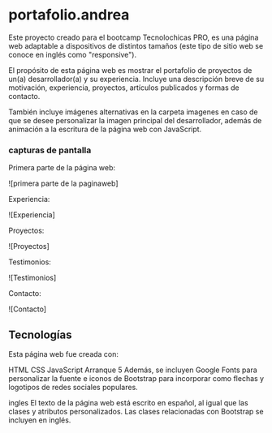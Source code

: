 # portafolio.andrea

Este proyecto creado para el bootcamp Tecnolochicas PRO, es una página web adaptable a dispositivos de distintos tamaños (este tipo de sitio web se conoce en inglés como "responsive").

El propósito de esta página web es mostrar el portafolio de proyectos de un(a) desarrollador(a) y su experiencia. Incluye una descripción breve de su motivación, experiencia, proyectos, artículos publicados y formas de contacto.

También incluye imágenes alternativas en la carpeta imagenes en caso de que se desee personalizar la imagen principal del desarrollador, además de animación a la escritura de la página web con JavaScript.

### capturas de pantalla

Primera parte de la página web:

![primera parte de la paginaweb]

Experiencia:

![Experiencia]

Proyectos:

![Proyectos]

Testimonios:

![Testimonios]

Contacto:

![Contacto]

## Tecnologías 

Esta página web fue creada con:

HTML
CSS
JavaScript
Arranque 5
Además, se incluyen Google Fonts para personalizar la fuente e iconos de Bootstrap para incorporar como flechas y logotipos de redes sociales populares.

ingles
El texto de la página web está escrito en español, al igual que las clases y atributos personalizados. Las clases relacionadas con Bootstrap se incluyen en inglés.
